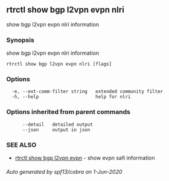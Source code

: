 ## rtrctl show bgp l2vpn evpn nlri

show bgp l2vpn evpn nlri information

### Synopsis


show bgp l2vpn evpn nlri information

```
rtrctl show bgp l2vpn evpn nlri [flags]
```

### Options

```
  -e, --ext-comm-filter string   extended community filter
  -h, --help                     help for nlri
```

### Options inherited from parent commands

```
      --detail   detailed output
      --json     output in json
```

### SEE ALSO
* [rtrctl show bgp l2vpn evpn](rtrctl_show_bgp_l2vpn_evpn.md)	 - show evpn safi information

###### Auto generated by spf13/cobra on 1-Jun-2020
